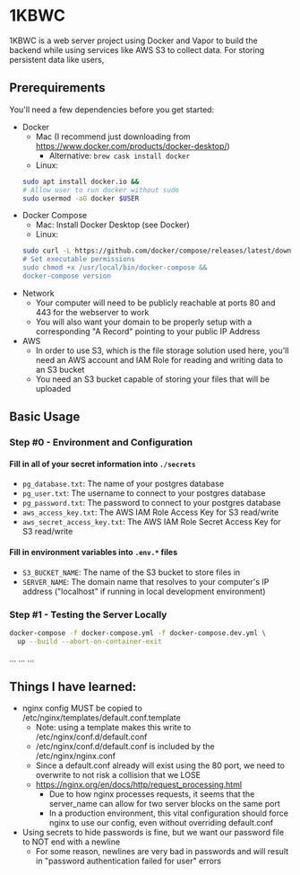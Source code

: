 # 1KBWC
1KBWC is a web server project using Docker and Vapor to build the backend while using services like AWS S3 to collect data.
For storing persistent data like users, 

## Prerequirements
You'll need a few dependencies before you get started:
* Docker
  * Mac (I recommend just downloading from https://www.docker.com/products/docker-desktop/)
    * Alternative: `brew cask install docker`
  * Linux:
  ```bash
  sudo apt install docker.io &&
  # Allow user to run docker without sudo
  sudo usermod -aG docker $USER
  ```
* Docker Compose
  * Mac: Install Docker Desktop (see Docker)
  * Linux:
  ```bash
  sudo curl -L https://github.com/docker/compose/releases/latest/download/docker-compose-$(uname -s | tr '[:upper:]' '[:lower:])-$(uname -m) -o /usr/local/bin/docker-compose &&
  # Set executable permissions
  sudo chmod +x /usr/local/bin/docker-compose &&
  docker-compose version
  ```
* Network
  * Your computer will need to be publicly reachable at ports 80 and 443 for the webserver to work
  * You will also want your domain to be properly setup with a corresponding "A Record" pointing to your public IP Address
* AWS
  * In order to use S3, which is the file storage solution used here, you'll need an AWS account and IAM Role for reading and writing data to an S3 bucket
  * You need an S3 bucket capable of storing your files that will be uploaded

## Basic Usage
### Step #0 - Environment and Configuration
#### Fill in all of your secret information into `./secrets`
* `pg_database.txt`: The name of your postgres database
* `pg_user.txt`: The username to connect to your postgres database
* `pg_password.txt`: The password to connect to your postgres database
* `aws_access_key.txt`: The AWS IAM Role Access Key for S3 read/write
* `aws_secret_access_key.txt`: The AWS IAM Role Secret Access Key for S3 read/write

#### Fill in environment variables into `.env.*` files
* `S3_BUCKET_NAME`: The name of the S3 bucket to store files in
* `SERVER_NAME`: The domain name that resolves to your computer's IP address ("localhost" if running in local development environment)

### Step #1 - Testing the Server Locally
```bash
docker-compose -f docker-compose.yml -f docker-compose.dev.yml \
  up --build --abort-on-container-exit
```




...
...
...

## Things I have learned:

* nginx config MUST be copied to /etc/nginx/templates/default.conf.template
  * Note: using a template makes this write to /etc/nginx/conf.d/default.conf
  * /etc/nginx/conf.d/default.conf is included by the /etc/nginx/nginx.conf
  * Since a default.conf already will exist using the 80 port, we need to overwrite to not risk a collision that we LOSE
  * https://nginx.org/en/docs/http/request_processing.html
    * Due to how nginx processes requests, it seems that the server_name can allow for two server blocks on the same port
    * In a production environment, this vital configuration should force nginx to use our config, even without overriding default.conf
* Using secrets to hide passwords is fine, but we want our password file to NOT end with a newline
  * For some reason, newlines are very bad in passwords and will result in "password authentication failed for user" errors
